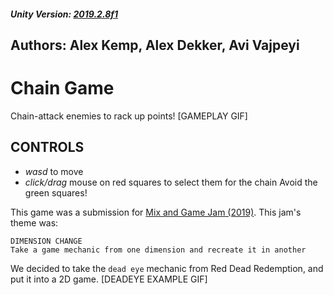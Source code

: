 ##### Unity Version: [2019.2.8f1](https://unity3d.com/get-unity/download/archive)

## Authors: Alex Kemp, Alex Dekker, Avi Vajpeyi

# Chain Game
Chain-attack enemies to rack up points!
[GAMEPLAY GIF]

## CONTROLS

- *wasd* to move
- *click/drag* mouse on red squares to select them for the chain
Avoid the green squares! 

This game was a submission for [Mix and Game Jam (2019)](https://itch.io/jam/mix-and-game-jam). 
This jam's theme was:

```
DIMENSION CHANGE
Take a game mechanic from one dimension and recreate it in another
```
We decided to take the `dead eye` mechanic from Red Dead Redemption, and put it into a 2D game.
[DEADEYE EXAMPLE GIF]
